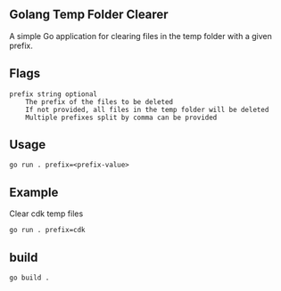 ## Golang Temp Folder Clearer

A simple Go application for clearing files in the temp folder with a given prefix.

## Flags
```
prefix string optional
    The prefix of the files to be deleted
    If not provided, all files in the temp folder will be deleted
    Multiple prefixes split by comma can be provided
```

## Usage
```
go run . prefix=<prefix-value>
```
## Example
Clear cdk temp files
```
go run . prefix=cdk
```
## build
```
go build .
```
